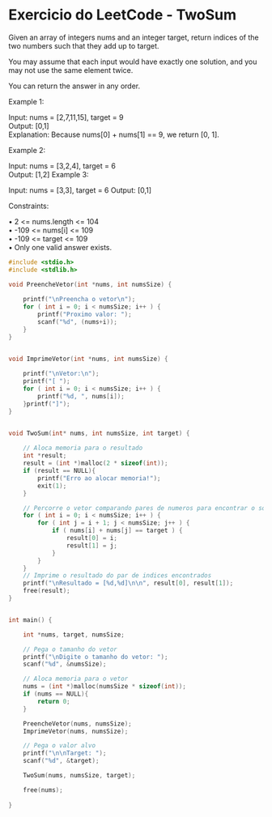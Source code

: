 # Exercicio do LeetCode - TwoSum

Given an array of integers nums and an integer target, return indices of the two numbers such that they add up to target.

You may assume that each input would have exactly one solution, and you may not use the same element twice.

You can return the answer in any order.
 
 

Example 1:

Input: nums = [2,7,11,15], target = 9   
Output: [0,1]   
Explanation: Because nums[0] + nums[1] == 9, we return [0, 1].  

    
Example 2:

Input: nums = [3,2,4], target = 6   
Output: [1,2]
Example 3:

Input: nums = [3,3], target = 6 
Output: [0,1]
 

Constraints:

•  2 <= nums.length <= 104   
•  -109 <= nums[i] <= 109    
•  -109 <= target <= 109     
•  Only one valid answer exists.

```c
#include <stdio.h>
#include <stdlib.h>

void PreencheVetor(int *nums, int numsSize) {
    
    printf("\nPreencha o vetor\n");
    for ( int i = 0; i < numsSize; i++ ) {
        printf("Proximo valor: ");
        scanf("%d", (nums+i));
    }
}


void ImprimeVetor(int *nums, int numsSize) {
    
    printf("\nVetor:\n");
    printf("[ ");
    for ( int i = 0; i < numsSize; i++ ) {
        printf("%d, ", nums[i]);
    }printf("]");
}


void TwoSum(int* nums, int numsSize, int target) {
    
    // Aloca memoria para o resultado
    int *result;
    result = (int *)malloc(2 * sizeof(int));
    if (result == NULL){
        printf("Erro ao alocar memoria!");
        exit(1);
    }

    // Percorre o vetor comparando pares de numeros para encontrar o somatorio desejado (target) 
    for ( int i = 0; i < numsSize; i++ ) {
        for ( int j = i + 1; j < numsSize; j++ ) {
            if ( nums[i] + nums[j] == target ) {
                result[0] = i;
                result[1] = j;
            }
        }
    }
    // Imprime o resultado do par de indices encontrados
    printf("\nResultado = [%d,%d]\n\n", result[0], result[1]);
    free(result);
}


int main() {

    int *nums, target, numsSize;

    // Pega o tamanho do vetor
    printf("\nDigite o tamanho do vetor: ");
    scanf("%d", &numsSize);

    // Aloca memoria para o vetor
    nums = (int *)malloc(numsSize * sizeof(int));
    if (nums == NULL){
        return 0;
    }

    PreencheVetor(nums, numsSize);
    ImprimeVetor(nums, numsSize);

    // Pega o valor alvo
    printf("\n\nTarget: ");
    scanf("%d", &target);

    TwoSum(nums, numsSize, target);

    free(nums);
    
}
```
